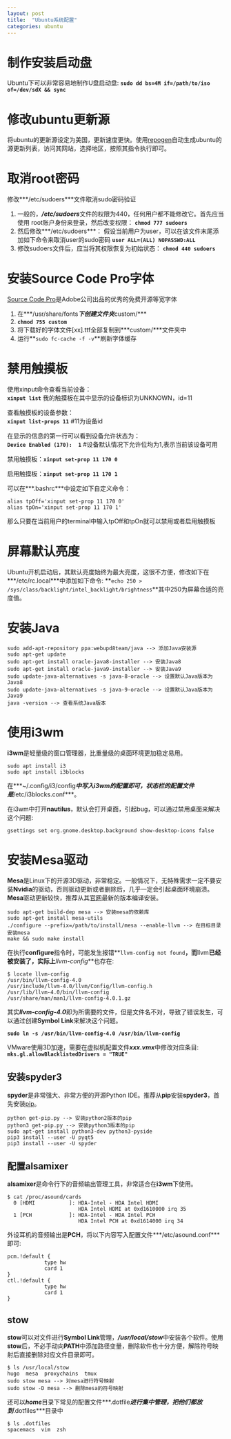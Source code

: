 ```yaml
---
layout: post
title:  "Ubuntu系统配置"
categories: ubuntu 
---
```


# **制作安装启动盘**

Ubuntu下可以非常容易地制作U盘启动盘: **`sudo dd bs=4M if=/path/to/iso of=/dev/sdX && sync`**

# **修改ubuntu更新源**
将ubuntu的更新源设定为美国，更新速度更快。使用[repogen]自动生成ubuntu的源更新列表，访问其网站，选择地区，按照其指令执行即可。

[repogen]: https://repogen.simplylinux.ch

# **取消root密码**

修改***/etc/sudoers***文件取消sudo密码验证

1. 一般的，***/etc/sudoers***文件的权限为440，任何用户都不能修改它。首先应当使用
    root账户身份来登录，然后改变权限：
    **`chmod 777 sudoers`**
2. 然后修改***/etc/sudoers***：
    假设当前用户为user，可以在该文件末尾添加如下命令来取消user的sudo密码
    **`user ALL=(ALL) NOPASSWD:ALL`**
3. 修改sudoers文件后，应当将其权限恢复为初始状态：
    **`chmod 440 sudoers`**

# **安装Source Code Pro字体**
[Source Code Pro]是Adobe公司出品的优秀的免费开源等宽字体

1. 在***/usr/share/fonts***下创建文件夹***custom/***
2. **`chmod 755 custom`**
3. 将下载好的字体文件[xx].ttf全部复制到***custom/***文件夹中
4. 运行**`sudo fc-cache -f -v`**刷新字体缓存

# **禁用触摸板**
使用xinput命令查看当前设备：  
**`xinput list`**
我的触摸板在其中显示的设备标识为UNKNOWN，id=11
 
查看触摸板的设备参数：  
**`xinput list-props 11`** #11为设备id  

在显示的信息的第一行可以看到设备允许状态为：        
**`Device Enabled (170):  1`**  #设备默认情况下允许位均为1,表示当前该设备可用  

禁用触摸板：**`xinput set-prop 11 170 0`**

启用触摸板：**`xinput set-prop 11 170 1`**  

可以在***.bashrc***中设定如下自定义命令：  
```
alias tpOff='xinput set-prop 11 170 0'  
alias tpOn='xinput set-prop 11 170 1'  
```
那么只要在当前用户的terminal中输入tpOff和tpOn就可以禁用或者启用触摸板

# **屏幕默认亮度**
Ubuntu开机启动后，其默认亮度始终为最大亮度，这很不方便，修改如下在***/etc/rc.local***中添加如下命令:
**`echo 250 > /sys/class/backlight/intel_backlight/brightness`**其中250为屏幕合适的亮度值。

# **安装Java**
```
sudo add-apt-repository ppa:webupd8team/java --> 添加Java安装源
sudo apt-get update
sudo apt-get install oracle-java8-installer --> 安装Java8
sudo apt-get install oracle-java9-installer --> 安装Java9
sudo update-java-alternatives -s java-8-oracle --> 设置默认Java版本为Java8
sudo update-java-alternatives -s java-9-oracle --> 设置默认Java版本为Java9
java -version --> 查看系统Java版本
```

# **使用i3wm**

**i3wm**是轻量级的窗口管理器，比重量级的桌面环境更加稳定易用。

```
sudo apt install i3
sudo apt install i3blocks
```

在***~/.config/i3/config***中写入i3wm的配置即可，状态栏的配置文件是***/etc/i3blocks.conf***。

在i3wm中打开**nautilus**，默认会打开桌面，引起bug，可以通过禁用桌面来解决这个问题:

```
gsettings set org.gnome.desktop.background show-desktop-icons false
```

# **安装Mesa驱动**

**Mesa**是Linux下的开源3D驱动，非常稳定。一般情况下，无特殊需求一定不要安装**Nvidia**的驱动，否则驱动更新或者删除后，几乎一定会引起桌面环境崩溃。
**Mesa**驱动更新较快，推荐从其[官网](https://www.mesa3d.org/download.html)最新的版本编译安装。

```
sudo apt-get build-dep mesa --> 安装mesa的依赖库
sudo apt-get install mesa-utils
./configure --prefix=/path/to/install/mesa --enable-llvm --> 在目标目录安装mesa
make && sudo make install
```

在执行**configure**指令时，可能发生报错**`llvm-config not found`**，而**llvm**已经被安装了，实际上***llvm-config***也存在:

```
$ locate llvm-config
/usr/bin/llvm-config-4.0
/usr/include/llvm-4.0/llvm/Config/llvm-config.h
/usr/lib/llvm-4.0/bin/llvm-config
/usr/share/man/man1/llvm-config-4.0.1.gz
```

其实***llvm-config-4.0***即为所需要的文件，但是文件名不对，导致了错误发生，可以通过创建**Symbol Link**来解决这个问题。

**`sudo ln -s /usr/bin/llvm-config-4.0 /usr/bin/llvm-config`**

VMware使用3D加速，需要在虚拟机配置文件***xxx.vmx***中修改对应条目: **`mks.gl.allowBlacklistedDrivers = "TRUE"`**

## **安装spyder3**

**spyder**是非常强大、非常方便的开源Python IDE。推荐从**pip**安装**spyder3**，首先安装[pip](https://pip.pypa.io/en/stable/installing/)。

```
python get-pip.py --> 安装python2版本的pip
python3 get-pip.py --> 安装python3版本的pip
sudo apt-get install python3-dev python3-pyside
pip3 install --user -U pyqt5
pip3 install --user -U spyder
```

## **配置alsamixer**

**alsamixer**是命令行下的音频输出管理工具，非常适合在**i3wm**下使用。

```
$ cat /proc/asound/cards 
  0 [HDMI           ]: HDA-Intel - HDA Intel HDMI
                       HDA Intel HDMI at 0xd1610000 irq 35
  1 [PCH            ]: HDA-Intel - HDA Intel PCH
                       HDA Intel PCH at 0xd1614000 irq 34
```

外设耳机的音频输出是**PCH**，将以下内容写入配置文件***/etc/asound.conf***即可:

```
pcm.!default {
            type hw
            card 1
}
ctl.!default {
            type hw
            card 1
}
```

## **stow**

**stow**可以对文件进行**Symbol Link**管理，***/usr/local/stow***中安装各个软件。使用**stow**后，不必手动向**PATH**中添加路径变量，删除软件也十分方便，解除符号映射后直接删除对应文件目录即可。
```
$ ls /usr/local/stow
hugo  mesa  proxychains  tmux
sudo stow mesa --> 对mesa进行符号映射
sudo stow -D mesa --> 删除mesa的符号映射
```

还可以***home***目录下常见的配置文件***.dotfile***进行集中管理，把他们都放到***.dotfiles***目录中

```
$ ls .dotfiles 
spacemacs  vim  zsh
```

[Source Code Pro]: https://github.com/adobe-fonts/source-code-pro
